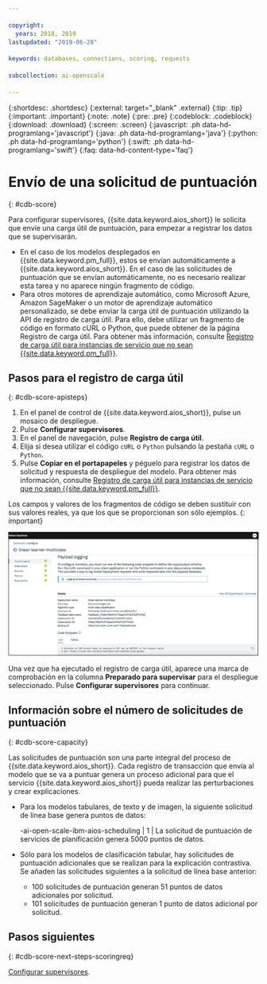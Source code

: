 ```yaml
---

copyright:
  years: 2018, 2019
lastupdated: "2019-06-28"

keywords: databases, connections, scoring, requests

subcollection: ai-openscale

---
```


{:shortdesc: .shortdesc}
{:external: target="_blank" .external}
{:tip: .tip}
{:important: .important}
{:note: .note}
{:pre: .pre}
{:codeblock: .codeblock}
{:download: .download}
{:screen: .screen}
{:javascript: .ph data-hd-programlang='javascript'}
{:java: .ph data-hd-programlang='java'}
{:python: .ph data-hd-programlang='python'}
{:swift: .ph data-hd-programlang='swift'}
{:faq: data-hd-content-type='faq'}

# Envío de una solicitud de puntuación
{: #cdb-score}

Para configurar supervisores, {{site.data.keyword.aios_short}} le solicita que envíe una carga útil de puntuación, para empezar a registrar los datos que se supervisarán.

- En el caso de los modelos desplegados en {{site.data.keyword.pm_full}}, estos se envían automáticamente a {{site.data.keyword.aios_short}}. En el caso de las solicitudes de puntuación que se envían automáticamente, no es necesario realizar esta tarea y no aparece ningún fragmento de código.
- Para otros motores de aprendizaje automático, como Microsoft Azure, Amazon SageMaker o un motor de aprendizaje automático personalizado, se debe enviar la carga útil de puntuación utilizando la API de registro de carga útil. Para ello, debe utilizar un fragmento de código en formato cURL o Python, que puede obtener de la página Registro de carga útil. Para obtener más información, consulte [Registro de carga útil para instancias de servicio que no sean {{site.data.keyword.pm_full}}](/docs/services/ai-openscale?topic=ai-openscale-cml-connect).

## Pasos para el registro de carga útil
{: #cdb-score-apisteps}

1. En el panel de control de {{site.data.keyword.aios_short}}, pulse un mosaico de despliegue.
2. Pulse **Configurar supervisores**. 
3. En el panel de navegación, pulse **Registro de carga útil**.
2. Elija si desea utilizar el código `cURL` o `Python` pulsando la pestaña `cURL` o `Python`.
3. Pulse **Copiar en el portapapeles** y péguelo para registrar los datos de solicitud y respuesta de despliegue del modelo. Para obtener más información, consulte [Registro de carga útil para instancias de servicio que no sean {{site.data.keyword.pm_full}}](/docs/services/ai-openscale?topic=ai-openscale-cml-connect).

Los campos y valores de los fragmentos de código se deben sustituir con sus valores reales, ya que los que se proporcionan son sólo ejemplos.
{: important}

![Seleccionar base de datos](images/config-send-scoring.png)

Una vez que ha ejecutado el registro de carga útil, aparece una marca de comprobación en la columna **Preparado para supervisar** para el despliegue seleccionado. Pulse **Configurar supervisores** para continuar.

## Información sobre el número de solicitudes de puntuación
{: #cdb-score-capacity}

Las solicitudes de puntuación son una parte integral del proceso de {{site.data.keyword.aios_short}}. Cada registro de transacción que envía al modelo que se va a puntuar genera un proceso adicional para que el servicio {{site.data.keyword.aios_short}} pueda realizar las perturbaciones y crear explicaciones.

- Para los modelos tabulares, de texto y de imagen, la siguiente solicitud de línea base genera puntos de datos:

   -ai-open-scale-ibm-aios-scheduling  | 1 | La solicitud de puntuación de servicios de planificación genera 5000 puntos de datos.

- Sólo para los modelos de clasificación tabular, hay solicitudes de puntuación adicionales que se realizan para la explicación contrastiva. Se añaden las solicitudes siguientes a la solicitud de línea base anterior:

   - 100 solicitudes de puntuación generan 51 puntos de datos adicionales por solicitud.
   - 101 solicitudes de puntuación generan 1 punto de datos adicional por solicitud.


## Pasos siguientes
{: #cdb-score-next-steps-scoringreq}

[Configurar supervisores](https://test.cloud.ibm.com/docs/services/ai-openscale?topic=ai-openscale-mo-config).
